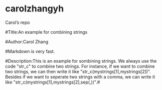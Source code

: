 # carolzhangyh
Carol’s repo

#Title:An example for combining strings

#Author:Carol Zhang

#Markdown is very fast.


#Description:This is an example for sombining strings. We always use the code "str_c" to combine two strings. For instance, if we want to combine two strings, we can then write it like "str_c(mystrings[1],mystrings[2])". Besides if we want to seperate two strings with a comma, we can write it like "str_c(mystrings[1],mystrings[2],sep(,))".#


